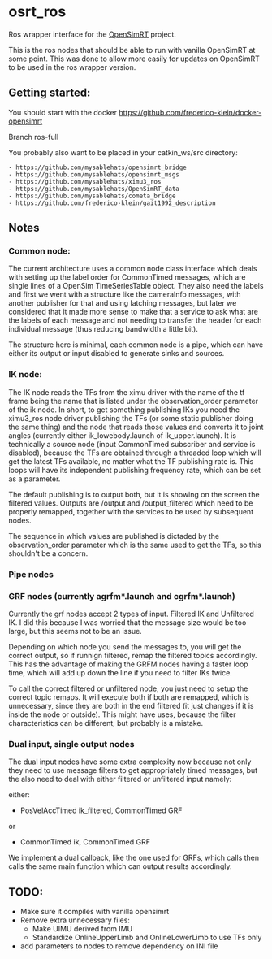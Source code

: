 # osrt\_ros

Ros wrapper interface for the [OpenSimRT](https://github.com/mitkof6/OpenSimRT) project. 

This is the ros nodes that should be able to run with vanilla OpenSimRT at some point. This was done to allow more easily for updates on OpenSimRT to be used in the ros wrapper version. 

## Getting started:

You should start with the docker https://github.com/frederico-klein/docker-opensimrt

Branch ros-full

You probably also want to be placed in your catkin\_ws/src directory:

    - https://github.com/mysablehats/opensimrt_bridge
    - https://github.com/mysablehats/opensimrt_msgs
    - https://github.com/mysablehats/ximu3_ros
    - https://github.com/mysablehats/OpenSimRT_data
    - https://github.com/mysablehats/cometa_bridge
    - https://github.com/frederico-klein/gait1992_description


## Notes

### Common node:

The current architecture uses a common node class interface which deals with setting up the label order for CommonTimed messages, which are single lines of a OpenSim TimeSeriesTable object. They also need the labels and first we went with a structure like the cameraInfo messages, with another publisher for that and using latching messages, but later we considered that it made more sense to make that a service to ask what are the labels of each message and not needing to transfer the header for each individual message (thus reducing bandwidth a little bit). 

The structure here is minimal, each common node is a pipe, which can have either its output or input disabled to generate sinks and sources. 

### IK node:

The IK node reads the TFs from the ximu driver with the name of the tf frame being the name that is listed under the observation\_order parameter of the ik node. In short, to get something publishing IKs you need the ximu3\_ros node driver publishing the TFs (or some static publisher doing the same thing) and the node that reads those values and converts it to joint angles (currently either ik\_lowebody.launch of ik\_upper.launch). 
It is technically a source node (input CommonTimed subscriber and service is disabled), because the TFs are obtained through a threaded loop which will get the latest TFs available, no matter what the TF publishing rate is. This loops will have its independent publishing frequency rate, which can be set as a parameter. 

The default publishing is to output both, but it is showing on the screen the filtered values. Outputs are /output and /output\_filtered which need to be properly remapped, together with the services to be used by subsequent nodes. 

The sequence in which values are published is dictaded by the observation\_order parameter which is the same used to get the TFs, so this shouldn't be a concern.

### Pipe nodes

### GRF nodes (currently agrfm\*.launch and cgrfm\*.launch)

Currently the grf nodes accept 2 types of input. Filtered IK and Unfiltered IK. I did this because I was worried that the message size would be too large, but this seems not to be an issue. 

Depending on which node you send the messages to, you will get the correct output, so if runnign filtered, remap the filtered topics accordingly. This has the advantage of making the GRFM nodes having a faster loop time, which will add up down the line if you need to filter IKs twice.

To call the correct filtered or unfiltered node, you just need to setup the correct topic remaps. It will execute both if both are remapped, which is unnecessary, since they are both in the end filtered (it just changes if it is inside the node or outside). This might have uses, because the filter characteristics can be different, but probably is a mistake. 

### Dual input, single output nodes

The dual input nodes have some extra complexity now because not only they need to use message filters to get appropriately timed messages, but the also need to deal with either filtered or unfiltered input namely:

either:

- PosVelAccTimed ik\_filtered, CommonTimed GRF

or

- CommonTimed ik, CommonTimed GRF

We implement a dual callback, like the one used for GRFs, which calls then calls the same main function which can output results accordingly.


## TODO:

- Make sure it compiles with vanilla opensimrt
- Remove extra unnecessary files:
	- Make UIMU derived from IMU
	- Standardize OnlineUpperLimb and OnlineLowerLimb to use TFs only
- add parameters to nodes to remove dependency on INI file
